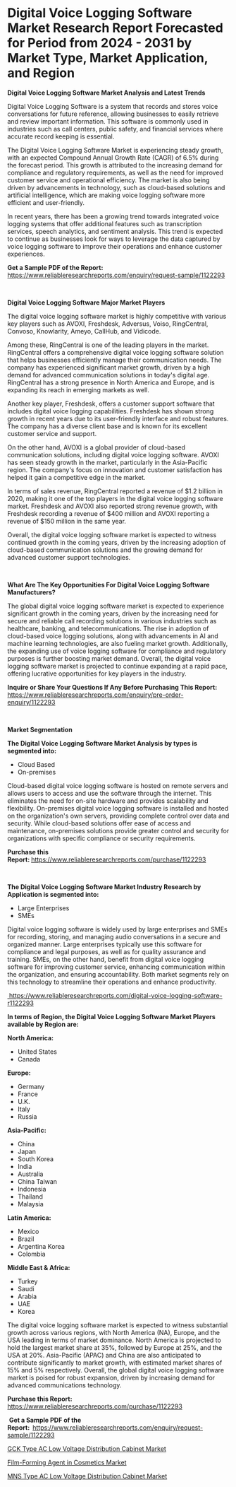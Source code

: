 <p><h1>Digital Voice Logging Software Market Research Report Forecasted for Period from 2024 -  2031 by Market Type, Market Application, and Region</h1></p><p><strong>Digital Voice Logging Software Market Analysis and Latest Trends</strong></p>
<p><p>Digital Voice Logging Software is a system that records and stores voice conversations for future reference, allowing businesses to easily retrieve and review important information. This software is commonly used in industries such as call centers, public safety, and financial services where accurate record keeping is essential.</p><p>The Digital Voice Logging Software Market is experiencing steady growth, with an expected Compound Annual Growth Rate (CAGR) of 6.5% during the forecast period. This growth is attributed to the increasing demand for compliance and regulatory requirements, as well as the need for improved customer service and operational efficiency. The market is also being driven by advancements in technology, such as cloud-based solutions and artificial intelligence, which are making voice logging software more efficient and user-friendly.</p><p>In recent years, there has been a growing trend towards integrated voice logging systems that offer additional features such as transcription services, speech analytics, and sentiment analysis. This trend is expected to continue as businesses look for ways to leverage the data captured by voice logging software to improve their operations and enhance customer experiences.</p></p>
<p><strong>Get a Sample PDF of the Report:&nbsp;</strong> <a href="https://www.reliableresearchreports.com/enquiry/request-sample/1122293">https://www.reliableresearchreports.com/enquiry/request-sample/1122293</a></p>
<p>&nbsp;</p>
<p><strong>Digital Voice Logging Software Major Market Players</strong></p>
<p><p>The digital voice logging software market is highly competitive with various key players such as AVOXI, Freshdesk, Adversus, Voiso, RingCentral, Convoso, Knowlarity, Ameyo, CallHub, and Vidicode. </p><p>Among these, RingCentral is one of the leading players in the market. RingCentral offers a comprehensive digital voice logging software solution that helps businesses efficiently manage their communication needs. The company has experienced significant market growth, driven by a high demand for advanced communication solutions in today's digital age. RingCentral has a strong presence in North America and Europe, and is expanding its reach in emerging markets as well.</p><p>Another key player, Freshdesk, offers a customer support software that includes digital voice logging capabilities. Freshdesk has shown strong growth in recent years due to its user-friendly interface and robust features. The company has a diverse client base and is known for its excellent customer service and support.</p><p>On the other hand, AVOXI is a global provider of cloud-based communication solutions, including digital voice logging software. AVOXI has seen steady growth in the market, particularly in the Asia-Pacific region. The company's focus on innovation and customer satisfaction has helped it gain a competitive edge in the market.</p><p>In terms of sales revenue, RingCentral reported a revenue of $1.2 billion in 2020, making it one of the top players in the digital voice logging software market. Freshdesk and AVOXI also reported strong revenue growth, with Freshdesk recording a revenue of $400 million and AVOXI reporting a revenue of $150 million in the same year.</p><p>Overall, the digital voice logging software market is expected to witness continued growth in the coming years, driven by the increasing adoption of cloud-based communication solutions and the growing demand for advanced customer support technologies.</p></p>
<p>&nbsp;</p>
<p><strong>What Are The Key Opportunities For Digital Voice Logging Software Manufacturers?</strong></p>
<p><p>The global digital voice logging software market is expected to experience significant growth in the coming years, driven by the increasing need for secure and reliable call recording solutions in various industries such as healthcare, banking, and telecommunications. The rise in adoption of cloud-based voice logging solutions, along with advancements in AI and machine learning technologies, are also fueling market growth. Additionally, the expanding use of voice logging software for compliance and regulatory purposes is further boosting market demand. Overall, the digital voice logging software market is projected to continue expanding at a rapid pace, offering lucrative opportunities for key players in the industry.</p></p>
<p><strong>Inquire or Share Your Questions If Any Before Purchasing This Report:</strong> <a href="https://www.reliableresearchreports.com/enquiry/pre-order-enquiry/1122293">https://www.reliableresearchreports.com/enquiry/pre-order-enquiry/1122293</a></p>
<p>&nbsp;</p>
<p><strong>Market Segmentation</strong></p>
<p><strong>The Digital Voice Logging Software Market Analysis by types is segmented into:</strong></p>
<p><ul><li>Cloud Based</li><li>On-premises</li></ul></p>
<p><p>Cloud-based digital voice logging software is hosted on remote servers and allows users to access and use the software through the internet. This eliminates the need for on-site hardware and provides scalability and flexibility. On-premises digital voice logging software is installed and hosted on the organization's own servers, providing complete control over data and security. While cloud-based solutions offer ease of access and maintenance, on-premises solutions provide greater control and security for organizations with specific compliance or security requirements.</p></p>
<p><strong>Purchase this Report:&nbsp;</strong><a href="https://www.reliableresearchreports.com/purchase/1122293">https://www.reliableresearchreports.com/purchase/1122293</a></p>
<p>&nbsp;</p>
<p><strong>The Digital Voice Logging Software Market Industry Research by Application is segmented into:</strong></p>
<p><ul><li>Large Enterprises</li><li>SMEs</li></ul></p>
<p><p>Digital voice logging software is widely used by large enterprises and SMEs for recording, storing, and managing audio conversations in a secure and organized manner. Large enterprises typically use this software for compliance and legal purposes, as well as for quality assurance and training. SMEs, on the other hand, benefit from digital voice logging software for improving customer service, enhancing communication within the organization, and ensuring accountability. Both market segments rely on this technology to streamline their operations and enhance productivity.</p></p>
<p><a href="https://www.reliableresearchreports.com/digital-voice-logging-software-r1122293">&nbsp;https://www.reliableresearchreports.com/digital-voice-logging-software-r1122293</a></p>
<p><strong>In terms of Region, the Digital Voice Logging Software Market Players available by Region are:</strong></p>
<p>
    <p> <strong> North America: </strong>
        <ul>
            <li>United States</li>
            <li>Canada</li>
        </ul>
        </p> 
    <p> <strong> Europe: </strong>
        <ul>
            <li>Germany</li>
            <li>France</li>
            <li>U.K.</li>
            <li>Italy</li>
            <li>Russia</li>
        </ul>
        </p> 
    <p> <strong> Asia-Pacific: </strong>
        <ul>
            <li>China</li>
            <li>Japan</li>
            <li>South Korea</li>
            <li>India</li>
            <li>Australia</li>
            <li>China Taiwan</li>
            <li>Indonesia</li>
            <li>Thailand</li>
            <li>Malaysia</li>
        </ul>
        </p> 
    <p> <strong> Latin America: </strong>
        <ul>
            <li>Mexico</li>
            <li>Brazil</li>
            <li>Argentina Korea</li>
            <li>Colombia</li>
        </ul>
        </p> 
    <p> <strong> Middle East & Africa: </strong>
        <ul>
            <li>Turkey</li>
            <li>Saudi</li>
            <li>Arabia</li>
            <li>UAE</li>
            <li>Korea</li>
        </ul>
    </p>
    </p>
<p><p>The digital voice logging software market is expected to witness substantial growth across various regions, with North America (NA), Europe, and the USA leading in terms of market dominance. North America is projected to hold the largest market share at 35%, followed by Europe at 25%, and the USA at 20%. Asia-Pacific (APAC) and China are also anticipated to contribute significantly to market growth, with estimated market shares of 15% and 5% respectively. Overall, the global digital voice logging software market is poised for robust expansion, driven by increasing demand for advanced communications technology.</p></p>
<p><strong>Purchase this Report: </strong><a href="https://www.reliableresearchreports.com/purchase/1122293">https://www.reliableresearchreports.com/purchase/1122293</a></p>
<p>&nbsp;<strong>Get a Sample PDF of the Report:&nbsp;&nbsp;</strong><a href="https://www.reliableresearchreports.com/enquiry/request-sample/1122293">https://www.reliableresearchreports.com/enquiry/request-sample/1122293</a></p>
<p><strong></strong></p>
<p><p><a href="https://www.linkedin.com/pulse/gck-type-ac-low-voltage-distribution-cabinet-market-share-wa8cf">GCK Type AC Low Voltage Distribution Cabinet Market</a></p><p><a href="https://www.linkedin.com/pulse/film-forming-agent-cosmetics-market-size-global-industry-58kee">Film-Forming Agent in Cosmetics Market</a></p><p><a href="https://www.linkedin.com/pulse/mns-type-ac-low-voltage-distribution-cabinet-market-size-growing-wmcpf">MNS Type AC Low Voltage Distribution Cabinet Market</a></p></p>